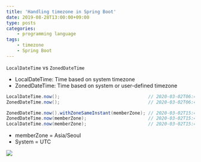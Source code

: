 ```yaml
---
title: 'Handling timezone in Spring Boot'
date: 2019-08-28T13:00:00+09:00
type: posts
categories:
    - programming language
tags:
    - timezone
    - Spring Boot
---
```


`LocalDateTime` vs `ZonedDateTime`

* LocalDateTime: Time based on system timezone
* ZonedDateTime: Time based on system or user-defined timezone

```java
LocalDateTime.now();                                 // 2020-03-02T06:48:56.623993
ZonedDateTime.now();                                 // 2020-03-02T06:48:56.616338Z[Etc/UTC]

ZonedDateTime.now().withZoneSameInstant(memberZone); // 2020-03-02T15:48:56.619674+09:00[Asia/Seoul]
ZonedDateTime.now(memberZone);                       // 2020-03-02T15:48:56.622355+09:00[Asia/Seoul]
LocalDateTime.now(memberZone);                       // 2020-03-02T15:48:56.625316
```

- memberZone = Asia/Seoul
- System = UTC


<img src="timezone.png">

